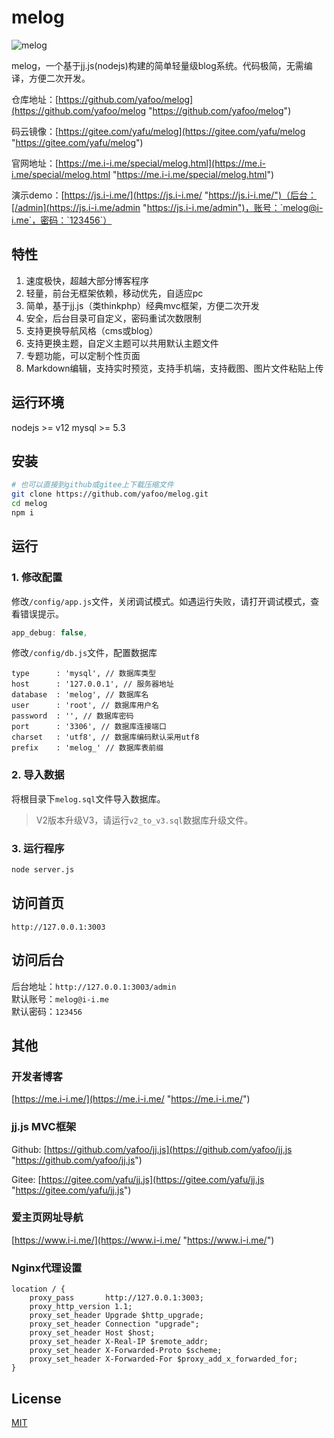 # melog

![melog](https://me.i-i.me/static/images/melog_360.png "melog")

melog，一个基于jj.js(nodejs)构建的简单轻量级blog系统。代码极简，无需编译，方便二次开发。

仓库地址：[https://github.com/yafoo/melog](https://github.com/yafoo/melog "https://github.com/yafoo/melog")

码云镜像：[https://gitee.com/yafu/melog](https://gitee.com/yafu/melog "https://gitee.com/yafu/melog")

官网地址：[https://me.i-i.me/special/melog.html](https://me.i-i.me/special/melog.html "https://me.i-i.me/special/melog.html")

演示demo：[https://js.i-i.me/](https://js.i-i.me/ "https://js.i-i.me/")（后台：[/admin](https://js.i-i.me/admin "https://js.i-i.me/admin")，账号：`melog@i-i.me`，密码：`123456`）

## 特性

1. 速度极快，超越大部分博客程序
2. 轻量，前台无框架依赖，移动优先，自适应pc
3. 简单，基于jj.js（类thinkphp）经典mvc框架，方便二次开发
4. 安全，后台目录可自定义，密码重试次数限制
5. 支持更换导航风格（cms或blog）
6. 支持更换主题，自定义主题可以共用默认主题文件
7. 专题功能，可以定制个性页面
8. Markdown编辑，支持实时预览，支持手机端，支持截图、图片文件粘贴上传

## 运行环境
nodejs >= v12
mysql >= 5.3

## 安装

```bash
# 也可以直接到github或gitee上下载压缩文件
git clone https://github.com/yafoo/melog.git
cd melog
npm i
```

## 运行

### 1. 修改配置

修改`/config/app.js`文件，关闭调试模式。如遇运行失败，请打开调试模式，查看错误提示。

```javascript
app_debug: false,
```

修改`/config/db.js`文件，配置数据库

```
type      : 'mysql', // 数据库类型
host      : '127.0.0.1', // 服务器地址
database  : 'melog', // 数据库名
user      : 'root', // 数据库用户名
password  : '', // 数据库密码
port      : '3306', // 数据库连接端口
charset   : 'utf8', // 数据库编码默认采用utf8
prefix    : 'melog_' // 数据库表前缀
```

### 2. 导入数据

将根目录下`melog.sql`文件导入数据库。

> V2版本升级V3，请运行`v2_to_v3.sql`数据库升级文件。

### 3. 运行程序

```bash
node server.js
```

## 访问首页

```
http://127.0.0.1:3003
```

## 访问后台

后台地址：`http://127.0.0.1:3003/admin`  
默认账号：`melog@i-i.me`  
默认密码：`123456`

## 其他

### 开发者博客
[https://me.i-i.me/](https://me.i-i.me/ "https://me.i-i.me/")

### jj.js MVC框架
Github: [https://github.com/yafoo/jj.js](https://github.com/yafoo/jj.js "https://github.com/yafoo/jj.js")

Gitee: [https://gitee.com/yafu/jj.js](https://gitee.com/yafu/jj.js "https://gitee.com/yafu/jj.js")

### 爱主页网址导航
[https://www.i-i.me/](https://www.i-i.me/ "https://www.i-i.me/")

### Nginx代理设置

```
location / {
    proxy_pass       http://127.0.0.1:3003;
    proxy_http_version 1.1;
    proxy_set_header Upgrade $http_upgrade;
    proxy_set_header Connection "upgrade";
    proxy_set_header Host $host;
    proxy_set_header X-Real-IP $remote_addr;
    proxy_set_header X-Forwarded-Proto $scheme;
    proxy_set_header X-Forwarded-For $proxy_add_x_forwarded_for;
}
```

## License

[MIT](LICENSE)